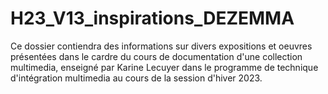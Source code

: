 # H23_V13_inspirations_DEZEMMA

Ce dossier contiendra des informations sur divers expositions et oeuvres présentées dans le cardre du cours de documentation d'une collection multimedia, enseigné par Karine Lecuyer dans le programme de technique d'intégration multimedia au cours de la session d'hiver 2023. 
